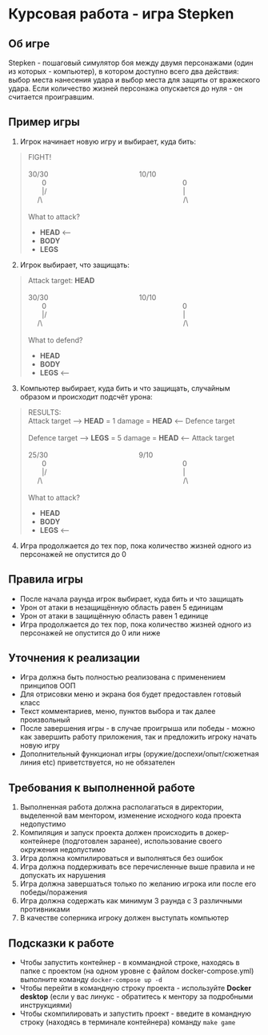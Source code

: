 # Курсовая работа - игра Stepken
## Об игре
Stepken - пошаговый симулятор боя между двумя персонажами (один из которых - компьютер), в котором доступно всего два действия: выбор места нанесения удара и выбор места для защиты от вражеского удара.
Если количество жизней персонажа опускается до нуля - он считается проигравшим.
## Пример игры
1. Игрок начинает новую игру и выбирает, куда бить:
> FIGHT!</br></br>
> 30/30                    10/10</br>
>    0                              0</br>
>    |/                              \|</br>
>   /\                               /\ </br></br>
> What to attack?
> + **HEAD** <--
> + **BODY**
> + **LEGS**
2. Игрок выбирает, что защищать:
> Attack target: **HEAD**</br></br>
> 30/30                    10/10</br>
>    0                              0</br>
>    |/                              \|</br>
>   /\                               /\ </br></br>
> What to defend?
> + **HEAD**
> + **BODY**
> + **LEGS** <--
3. Компьютер выбирает, куда бить и что защищать, случайным образом и происходит подсчёт урона:
> RESULTS:</br>
> Attack target --> **HEAD** = 1 damage = **HEAD** <-- Defence target</br></br>
> Defence target --> **LEGS** = 5 damage = **HEAD** <-- Attack target</br></br>
> 25/30                    9/10</br>
>    0                              0</br>
>    |/                              \|</br>
>   /\                               /\ </br></br>
> What to attack?
> + **HEAD**
> + **BODY**
> + **LEGS** <--
4. Игра продолжается до тех пор, пока количество жизней одного из персонажей не опустится до 0
## Правила игры
+ После начала раунда игрок выбирает, куда бить и что защищать
+ Урон от атаки в незащищённую область равен 5 единицам
+ Урон от атаки в защищённую область равен 1 единице
+ Игра продолжается до тех пор, пока количество жизней одного из персонажей не опустится до 0 или ниже
## Уточнения к реализации
+ Игра должна быть полностью реализована с применением принципов ООП
+ Для отрисовки меню и экрана боя будет предоставлен готовый класс
+ Текст комментариев, меню, пунктов выбора и так далее произвольный
+ После завершения игры - в случае проигрыша или победы - можно как завершить работу приложения, так и предложить игроку начать новую игру
+ Дополнительный функционал игры (оружие/доспехи/опыт/сюжетная линия etc) приветствуется, но не обязателен
## Требования к выполненной работе
1. Выполненная работа должна располагаться в директории, выделенной вам ментором, изменение исходного кода проекта недопустимо
2. Компиляция и запуск проекта должен происходить в докер-контейнере (подготовлен заранее), использование своего окружения недопустимо
3. Игра должна компилироваться и выполняться без ошибок 
4. Игра должна поддерживать все перечисленные выше правила и не допускать их нарушения
5. Игра должна завершаться только по желанию игрока или после его победы/поражения
6. Игра должна содержать как минимум 3 раунда с 3 различными противниками
7. В качестве соперника игроку должен выступать компьютер
## Подсказки к работе
+ Чтобы запустить контейнер - в коммандной строке, находясь в папке с проектом (на одном уровне с файлом docker-compose.yml) выполните команду `docker-compose up -d`
+ Чтобы перейти в командную строку проекта - используйте **Docker desktop** (если у вас линукс - обратитесь к ментору за подробными инструкциями)
+ Чтобы скомпилировать и запустить проект - введите в командную строку (находясь в терминале контейнера) команду `make game`